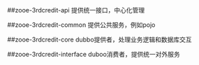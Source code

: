 ##zooe-3rdcredit-api
提供统一接口，中心化管理

##zooe-3rdcredit-common
提供公共服务，例如pojo

##zooe-3rdcredit-core
dubbo提供者，处理业务逻辑和数据库交互

##zooe-3rdcredit-interface
duboo消费者，提供统一对外服务
